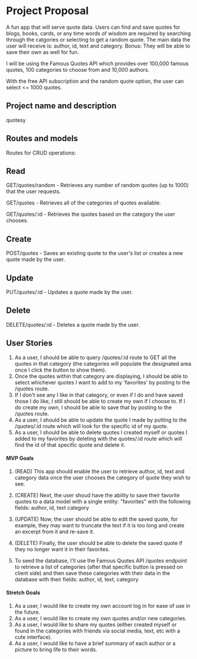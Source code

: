 # Project Proposal
A fun app that will serve quote data. Users can find and save quotes for blogs, books, cards, or any time words of wisdom are required by searching through the catgories or selecting to get a random quote. The main data the user will receive is: author, id, text and category. Bonus: They will be able to save their own as well for fun.

I will be using the Famous Quotes API which provides over 100,000 famous quotes, 100 categories to choose from and 10,000 authors.

With the free API subscription and the random quote option, the user can select <= 1000 quotes. 



## Project name and description
quotesy

## Routes and models
Routes for CRUD operations:
## Read
GET/quotes/random - Retrieves any number of random quotes (up to 1000) that the user requests.

GET/quotes - Retrieves all of the categories of quotes available.

GET/quotes/:id - Retrieves the quotes based on the category the user chooses.

## Create
POST/quotes - Saves an existing quote to the user's list or creates a new quote made by the user.

## Update
PUT/quotes/:id - Updates a quote made by the user.

## Delete
DELETE/quotes/:id - Deletes a quote made by the user.


## User Stories
1. As a user, I should be able to query /quotes/:id route to GET all the quotes in that category (the categories will populate the designated area once I click the button to show them).
2. Once the quotes within that category are displaying, I should be able to select whichever quotes I want to add to my 'favorites' by posting to the /quotes route. 
3. If I don't see any I like in that category, or even if I do and have saved those I do like, I still should be able to create my own if I choose to. If I do create my own, I should be able to save that by posting to the /quotes route.
4. As a user, I should be able to update the quote I made by putting to the /quotes/:id route which will look for the specific id of my quote.
5. As a user, I should be able to delete quotes I created myself or quotes I added to my favorites by deleting with the quotes/:id route which will find the id of that specific quote and delete it.

#### MVP Goals
1. (READ) This app should enable the user to retrieve author, id, text and category data once the user chooses the category of quote they wish to see.

2. (CREATE) Next, the user shoud have the ability to save their favorite quotes to a data model with a single entity: "favorites" with the following fields:
author,
id, 
text
category

3. (UPDATE) Now, the user should be able to edit the saved quote, for example, they may want to truncate the text if it is too long and create an excerpt from it and re-save it.

4. (DELETE) Finally, the user should be able to delete the saved quote if they no longer want it in their favorites.

5. To seed the database, I'll use the Famous Quotes API /quotes endpoint to retrieve a list of categories (after that specific button is pressed on client side) and then save these categories with their data in the database with their fields: author, id, text, category


#### Stretch Goals
1. As a user, I would like to create my own account log in for ease of use in the future.
2. As a user, I would like to create my own quotes and/or new categories.
3. As a user, I would like to share my quotes (either created myself or found in the categories with friends via social media, text, etc with a cute interface).
4. As a user, I would like to have a brief summary of each author or a picture to bring life to their words.